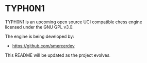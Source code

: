 # TYPH0N1
TYPH0N1 is an upcoming open source UCI compatible chess engine licensed under the GNU GPL v3.0. 

The engine is being developed by:

* https://github.com/smercerdev

This README will be updated as the project evolves.
